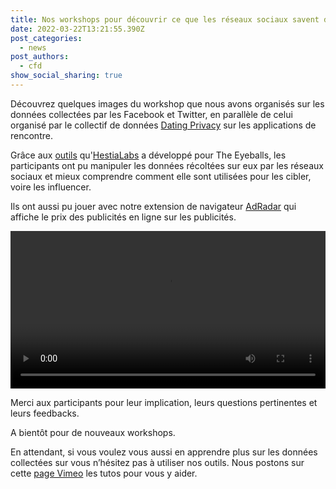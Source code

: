 ```yaml
---
title: Nos workshops pour découvrir ce que les réseaux sociaux savent de vous
date: 2022-03-22T13:21:55.390Z
post_categories:
  - news
post_authors:
  - cfd
show_social_sharing: true
---
```

Découvrez quelques images du workshop que nous avons organisés sur les données collectées par les Facebook et Twitter, en parallèle de celui organisé par le collectif de données [Dating Privacy](https://dating-privacy.hestialabs.org/) sur les applications de rencontre.

Grâce aux [outils](/fr/tools/) qu'[HestiaLabs](https://hestialabs.org/) a développé pour The Eyeballs, les participants ont pu manipuler les données récoltées sur eux par les réseaux sociaux et mieux comprendre comment elle sont utilisées pour les cibler, voire les influencer.

Ils ont aussi pu jouer avec notre extension de navigateur [AdRadar](https://github.com/hestiaAI/ad-radar/blob/main/README.md) qui affiche le prix des publicités en ligne sur les publicités.

<video controls width="100%">
  <source src="https://hestialabs.org/assets/media/workshop_collectives5.mp4" type="video/mp4">
</video>

Merci aux participants pour leur implication, leurs questions pertinentes et leurs feedbacks.

A bientôt pour de nouveaux workshops.

En attendant, si vous voulez vous aussi en apprendre plus sur les données collectées sur vous n’hésitez pas à utiliser nos outils. Nous postons sur cette [page Vimeo](https://vimeo.com/hestiaai) les tutos pour vous y aider.